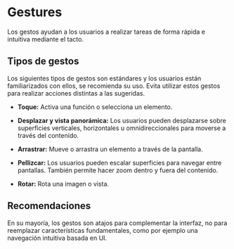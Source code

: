 # Gestures

Los gestos ayudan a los usuarios a realizar tareas de forma rápida e intuitiva mediante el tacto.

## Tipos de gestos

Los siguientes tipos de gestos son estándares y los usuarios están familiarizados con ellos, se recomienda su uso. Evita utilizar estos gestos para realizar acciones distintas a las sugeridas.

-   **Toque:** Activa una función o selecciona un elemento.
    
-   **Desplazar y vista panorámica:** Los usuarios pueden desplazarse sobre superficies verticales, horizontales u omnidireccionales para moverse a través del contenido.
    
-   **Arrastrar:** Mueve o arrastra un elemento a través de la pantalla.
    
-   **Pellizcar:** Los usuarios pueden escalar superficies para navegar entre pantallas. También permite hacer zoom dentro y fuera del contenido.
    
-   **Rotar:** Rota una imagen o vista.
    

## Recomendaciones

En su mayoría, los gestos son atajos para complementar la interfaz, no para reemplazar características fundamentales, como por ejemplo una navegación intuitiva basada en UI.